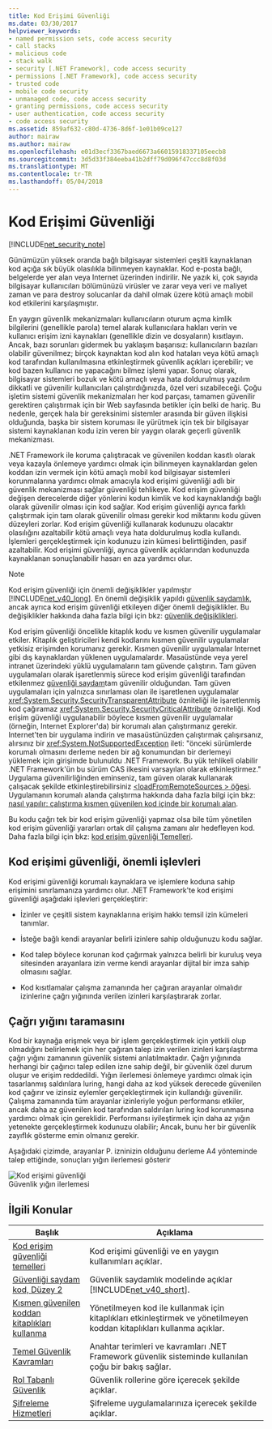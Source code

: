 ```yaml
---
title: Kod Erişimi Güvenliği
ms.date: 03/30/2017
helpviewer_keywords:
- named permission sets, code access security
- call stacks
- malicious code
- stack walk
- security [.NET Framework], code access security
- permissions [.NET Framework], code access security
- trusted code
- mobile code security
- unmanaged code, code access security
- granting permissions, code access security
- user authentication, code access security
- code access security
ms.assetid: 859af632-c80d-4736-8d6f-1e01b09ce127
author: mairaw
ms.author: mairaw
ms.openlocfilehash: e01d3ecf3367baed6673a66015918337105eecb8
ms.sourcegitcommit: 3d5d33f384eeba41b2dff79d096f47ccc8d8f03d
ms.translationtype: MT
ms.contentlocale: tr-TR
ms.lasthandoff: 05/04/2018
---
```

# <a name="code-access-security"></a>Kod Erişimi Güvenliği
[!INCLUDE[net_security_note](../../../includes/net-security-note-md.md)]  
  
 Günümüzün yüksek oranda bağlı bilgisayar sistemleri çeşitli kaynaklanan kod açığa sık büyük olasılıkla bilinmeyen kaynaklar. Kod e-posta bağlı, belgelerde yer alan veya Internet üzerinden indirilir. Ne yazık ki, çok sayıda bilgisayar kullanıcıları bölümünüzü virüsler ve zarar veya veri ve maliyet zaman ve para destroy solucanlar da dahil olmak üzere kötü amaçlı mobil kod etkilerini karşılaşmıştır.  
  
 En yaygın güvenlik mekanizmaları kullanıcıların oturum açma kimlik bilgilerini (genellikle parola) temel alarak kullanıcılara hakları verin ve kullanıcı erişim izni kaynakları (genellikle dizin ve dosyaların) kısıtlayın. Ancak, bazı sorunları gidermek bu yaklaşım başarısız: kullanıcıların bazıları olabilir güvenilmez; birçok kaynaktan kod alın kod hataları veya kötü amaçlı kod tarafından kullanılmasına etkinleştirmek güvenlik açıkları içerebilir; ve kod bazen kullanıcı ne yapacağını bilmez işlemi yapar. Sonuç olarak, bilgisayar sistemleri bozuk ve kötü amaçlı veya hata doldurulmuş yazılım dikkatli ve güvenilir kullanıcıları çalıştırdığınızda, özel veri sızabileceği. Çoğu işletim sistemi güvenlik mekanizmaları her kod parçası, tamamen güvenilir gerektiren çalıştırmak için bir Web sayfasında betikler için belki de hariç. Bu nedenle, gerçek hala bir gereksinimi sistemler arasında bir güven ilişkisi olduğunda, başka bir sistem koruması ile yürütmek için tek bir bilgisayar sistemi kaynaklanan kodu izin veren bir yaygın olarak geçerli güvenlik mekanizması.  
  
 .NET Framework ile koruma çalıştıracak ve güvenilen koddan kasıtlı olarak veya kazayla önlemeye yardımcı olmak için bilinmeyen kaynaklardan gelen koddan izin vermek için kötü amaçlı mobil kod bilgisayar sistemleri korunmalarına yardımcı olmak amacıyla kod erişimi güvenliği adlı bir güvenlik mekanizması sağlar güvenliği tehlikeye. Kod erişim güvenliği değişen derecelerde diğer yönlerini kodun kimlik ve kod kaynaklandığı bağlı olarak güvenilir olması için kod sağlar. Kod erişim güvenliği ayrıca farklı çalıştırmak için tam olarak güvenilir olması gerekir kod miktarını kodu güven düzeyleri zorlar. Kod erişim güvenliği kullanarak kodunuzu olacaktır olasılığını azaltabilir kötü amaçlı veya hata doldurulmuş kodla kullandı. İşlemleri gerçekleştirmek için kodunuzu izin kümesi belirttiğinden, pasif azaltabilir. Kod erişimi güvenliği, ayrıca güvenlik açıklarından kodunuzda kaynaklanan sonuçlanabilir hasarı en aza yardımcı olur.  
  
> [!NOTE]
>  Kod erişim güvenliği için önemli değişiklikler yapılmıştır [!INCLUDE[net_v40_long](../../../includes/net-v40-long-md.md)]. En önemli değişiklik yapıldı [güvenlik saydamlık](../../../docs/framework/misc/security-transparent-code.md), ancak ayrıca kod erişim güvenliği etkileyen diğer önemli değişiklikler. Bu değişiklikler hakkında daha fazla bilgi için bkz: [güvenlik değişiklikleri](../../../docs/framework/security/security-changes.md).  
  
 Kod erişim güvenliği öncelikle kitaplık kodu ve kısmen güvenilir uygulamalar etkiler. Kitaplık geliştiricileri kendi kodlarını kısmen güvenilir uygulamalar yetkisiz erişimden korumanız gerekir. Kısmen güvenilir uygulamalar Internet gibi dış kaynaklardan yüklenen uygulamalardır. Masaüstünde veya yerel intranet üzerindeki yüklü uygulamaların tam güvende çalıştırın. Tam güven uygulamaları olarak işaretlenmiş sürece kod erişim güvenliği tarafından etkilenmez [güvenliği saydam](../../../docs/framework/misc/security-transparent-code.md)tam güvenilir olduğundan. Tam güven uygulamaları için yalnızca sınırlaması olan ile işaretlenen uygulamalar <xref:System.Security.SecurityTransparentAttribute> özniteliği ile işaretlenmiş kod çağıramaz <xref:System.Security.SecurityCriticalAttribute> özniteliği. Kod erişim güvenliği uygulanabilir böylece kısmen güvenilir uygulamalar (örneğin, Internet Explorer'da) bir korumalı alan çalıştırmanız gerekir. Internet'ten bir uygulama indirin ve masaüstünüzden çalıştırmak çalışırsanız, alırsınız bir <xref:System.NotSupportedException> ileti: "önceki sürümlerde korumalı olmasını derleme neden bir ağ konumundan bir derlemeyi yüklemek için girişimde bulunuldu .NET Framework. Bu yük tehlikeli olabilir .NET Framework'ün bu sürüm CAS ilkesini varsayılan olarak etkinleştirmez." Uygulama güvenilirliğinden eminseniz, tam güven olarak kullanarak çalışacak şekilde etkinleştirebilirsiniz [ \<loadFromRemoteSources > öğesi](../../../docs/framework/configure-apps/file-schema/runtime/loadfromremotesources-element.md). Uygulamanın korumalı alanda çalıştırma hakkında daha fazla bilgi için bkz: [nasıl yapılır: çalıştırma kısmen güvenilen kod içinde bir korumalı alan](../../../docs/framework/misc/how-to-run-partially-trusted-code-in-a-sandbox.md).  
  
 Bu kodu çağrı tek bir kod erişim güvenliği yapmaz olsa bile tüm yönetilen kod erişim güvenliği yararları ortak dil çalışma zamanı alır hedefleyen kod. Daha fazla bilgi için bkz: [kod erişim güvenliği Temelleri](../../../docs/framework/misc/code-access-security-basics.md).  
  
<a name="key_functions"></a>   
## <a name="key-functions-of-code-access-security"></a>Kod erişimi güvenliği, önemli işlevleri  
 Kod erişimi güvenliği korumalı kaynaklara ve işlemlere koduna sahip erişimini sınırlamanıza yardımcı olur. .NET Framework'te kod erişimi güvenliği aşağıdaki işlevleri gerçekleştirir:  
  
-   İzinler ve çeşitli sistem kaynaklarına erişim hakkı temsil izin kümeleri tanımlar.  
  
-   İsteğe bağlı kendi arayanlar belirli izinlere sahip olduğunuzu kodu sağlar.  
  
-   Kod talep böylece korunan kod çağırmak yalnızca belirli bir kuruluş veya sitesinden arayanlara izin verme kendi arayanlar dijital bir imza sahip olmasını sağlar.  
  
-   Kod kısıtlamalar çalışma zamanında her çağıran arayanlar olmalıdır izinlerine çağrı yığınında verilen izinleri karşılaştırarak zorlar.  
  
<a name="walking_the_call_stack"></a>   
## <a name="walking-the-call-stack"></a>Çağrı yığını taramasını  
 Kod bir kaynağa erişmek veya bir işlem gerçekleştirmek için yetkili olup olmadığını belirlemek için her çağıran talep izin verilen izinleri karşılaştırma çağrı yığını zamanının güvenlik sistemi anlatılmaktadır. Çağrı yığınında herhangi bir çağırıcı talep edilen izne sahip değil, bir güvenlik özel durum oluşur ve erişim reddedildi. Yığın ilerlemesi önlemeye yardımcı olmak için tasarlanmış saldırılara luring, hangi daha az kod yüksek derecede güvenilen kod çağırır ve izinsiz eylemler gerçekleştirmek için kullandığı güvenilir. Çalışma zamanında tüm arayanlar izinleriyle yoğun performansı etkiler, ancak daha az güvenilen kod tarafından saldırıları luring kod korunmasına yardımcı olmak için gereklidir. Performansı iyileştirmek için daha az yığın yetenekte gerçekleştirmek kodunuzu olabilir; Ancak, bunu her bir güvenlik zayıflık gösterme emin olmanız gerekir.  
  
 Aşağıdaki çizimde, arayanlar P. izninizin olduğunu derleme A4 yönteminde talep ettiğinde, sonuçları yığın ilerlemesi gösterir  
  
 ![Kod erişimi güvenliği](../../../docs/framework/misc/media/slide-10a.gif "slide_10a")  
Güvenlik yığın ilerlemesi  
  
<a name="related_topics"></a>   
## <a name="related-topics"></a>İlgili Konular  
  
|Başlık|Açıklama|  
|-----------|-----------------|  
|[Kod erişim güvenliği temelleri](../../../docs/framework/misc/code-access-security-basics.md)|Kod erişimi güvenliği ve en yaygın kullanımları açıklar.|  
|[Güvenliği saydam kod, Düzey 2](../../../docs/framework/misc/security-transparent-code-level-2.md)|Güvenlik saydamlık modelinde açıklar [!INCLUDE[net_v40_short](../../../includes/net-v40-short-md.md)].|  
|[Kısmen güvenilen koddan kitaplıkları kullanma](../../../docs/framework/misc/using-libraries-from-partially-trusted-code.md)|Yönetilmeyen kod ile kullanmak için kitaplıkları etkinleştirmek ve yönetilmeyen koddan kitaplıkları kullanma açıklar.|  
|[Temel Güvenlik Kavramları](../../../docs/standard/security/key-security-concepts.md)|Anahtar terimleri ve kavramları .NET Framework güvenlik sisteminde kullanılan çoğu bir bakış sağlar.|  
|[Rol Tabanlı Güvenlik](../../../docs/standard/security/role-based-security.md)|Güvenlik rollerine göre içerecek şekilde açıklar.|  
|[Şifreleme Hizmetleri](../../../docs/standard/security/cryptographic-services.md)|Şifreleme uygulamalarınıza içerecek şekilde açıklar.|
